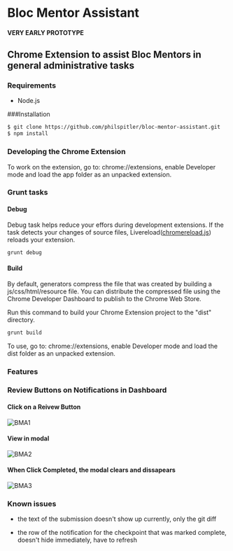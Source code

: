 # Bloc Mentor Assistant

#### VERY EARLY PROTOTYPE

## Chrome Extension to assist Bloc Mentors in general administrative tasks

### Requirements

- Node.js

###Installation

```bash
$ git clone https://github.com/philspitler/bloc-mentor-assistant.git
$ npm install
```

### Developing the Chrome Extension

To work on the extension, go to: chrome://extensions, enable Developer mode and load the app folder as an unpacked extension.

### Grunt tasks

#### Debug

Debug task helps reduce your effors during development extensions. If the task detects your changes of source files, Livereload([chromereload.js](https://github.com/yeoman/generator-chrome-extension/blob/master/app/templates/scripts/chromereload.js)) reloads your extension.

```bash
grunt debug
```

#### Build

By default, generators compress the file that was created by building a js/css/html/resource file. You can distribute the compressed file using the Chrome Developer Dashboard to publish to the Chrome Web Store.

Run this command to build your Chrome Extension project to the "dist" directory.

```bash
grunt build
```

To use, go to: chrome://extensions, enable Developer mode and load the dist folder as an unpacked extension.

### Features

### Review Buttons on Notifications in Dashboard

#### Click on a Reivew Button
![BMA1](http://ec2-52-0-200-188.compute-1.amazonaws.com/images/bma1.png)

#### View in modal
![BMA2](http://ec2-52-0-200-188.compute-1.amazonaws.com/images/bma2.png)

#### When Click Completed, the modal clears and dissapears
![BMA3](http://ec2-52-0-200-188.compute-1.amazonaws.com/images/bma3.png)

### Known issues

- the text of the submission doesn't show up currently, only the git diff

- the row of the notification for the checkpoint that was marked complete, doesn't hide immediately, have to refresh
